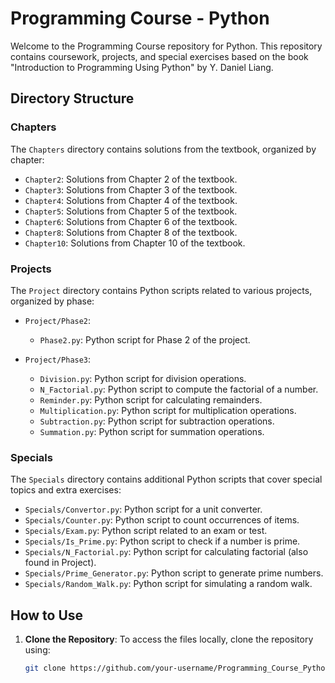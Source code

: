 # Programming Course - Python

Welcome to the Programming Course repository for Python. This repository contains coursework, projects, and special exercises based on the book "Introduction to Programming Using Python" by Y. Daniel Liang.

## Directory Structure

### Chapters

The `Chapters` directory contains solutions from the textbook, organized by chapter:

- `Chapter2`: Solutions from Chapter 2 of the textbook.
- `Chapter3`: Solutions from Chapter 3 of the textbook.
- `Chapter4`: Solutions from Chapter 4 of the textbook.
- `Chapter5`: Solutions from Chapter 5 of the textbook.
- `Chapter6`: Solutions from Chapter 6 of the textbook.
- `Chapter8`: Solutions from Chapter 8 of the textbook.
- `Chapter10`: Solutions from Chapter 10 of the textbook.

### Projects

The `Project` directory contains Python scripts related to various projects, organized by phase:

- `Project/Phase2`:
  - `Phase2.py`: Python script for Phase 2 of the project.

- `Project/Phase3`:
  - `Division.py`: Python script for division operations.
  - `N_Factorial.py`: Python script to compute the factorial of a number.
  - `Reminder.py`: Python script for calculating remainders.
  - `Multiplication.py`: Python script for multiplication operations.
  - `Subtraction.py`: Python script for subtraction operations.
  - `Summation.py`: Python script for summation operations.

### Specials

The `Specials` directory contains additional Python scripts that cover special topics and extra exercises:

- `Specials/Convertor.py`: Python script for a unit converter.
- `Specials/Counter.py`: Python script to count occurrences of items.
- `Specials/Exam.py`: Python script related to an exam or test.
- `Specials/Is_Prime.py`: Python script to check if a number is prime.
- `Specials/N_Factorial.py`: Python script for calculating factorial (also found in Project).
- `Specials/Prime_Generator.py`: Python script to generate prime numbers.
- `Specials/Random_Walk.py`: Python script for simulating a random walk.

## How to Use

1. **Clone the Repository**: To access the files locally, clone the repository using:
   ```bash
   git clone https://github.com/your-username/Programming_Course_Python.git
